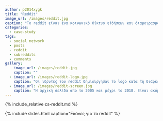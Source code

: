 ```yaml
---
author: p2014xygk
title: "Reddit"
image_url: /images/reddit.jpg
caption: "Το reddit είναι ένα κοινωνικό δίκτυο είδήσεων και διαμοιρασμού περιεχομένου που βαθμολογείται απο διαφορετικούς χρήστες"
categories:
  - case-study
tags:
  - social network
  - posts
  - reddit
  - subreddits
  - comments
gallery:
    image_url: /images/reddit.jpg
    caption: ""
  - image_url: /images/reddit-logo.jpg
    caption: "Οι ιδρυτες του reddit δημιουργησαν το logo κατα τη διάρκεια της βαρεμάρας τους σε ένα μάθημα marketing"
  - image_url: /images/reddit-screen.jpg
    caption: "Η αρχική σελίδα απο το 2005 και μέχρι το 2018. Είναι ακόμα διαθέσιμο στη διευθυνση old.reddit.com"
---
```


{% include_relative cs-reddit.md %}

{% include slides.html caption="Εκόνες για το reddit" %}

